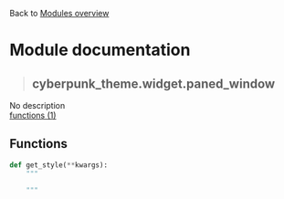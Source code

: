 Back to [Modules overview](https://github.com/pyrustic/cyberpunk-theme/blob/master/docs/modules/README.md)
  
# Module documentation
>## cyberpunk\_theme.widget.paned\_window
No description
<br>
[functions (1)](https://github.com/pyrustic/cyberpunk-theme/blob/master/docs/modules/content/cyberpunk_theme.widget.paned_window/functions.md)


## Functions
```python
def get_style(**kwargs):
    """
    
    """

```

